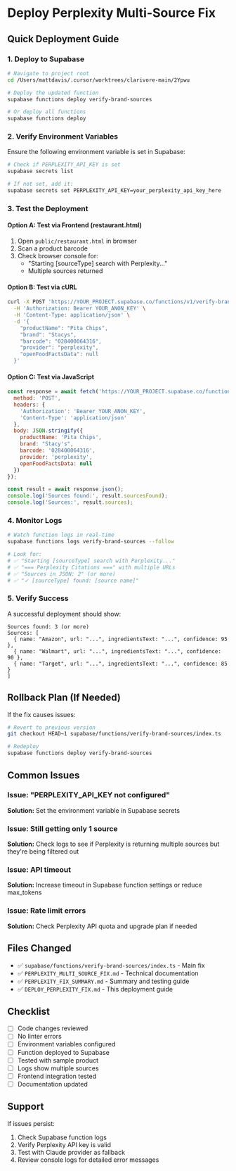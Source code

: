 # Deploy Perplexity Multi-Source Fix

## Quick Deployment Guide

### 1. Deploy to Supabase

```bash
# Navigate to project root
cd /Users/mattdavis/.cursor/worktrees/clarivore-main/2Ypwu

# Deploy the updated function
supabase functions deploy verify-brand-sources

# Or deploy all functions
supabase functions deploy
```

### 2. Verify Environment Variables

Ensure the following environment variable is set in Supabase:

```bash
# Check if PERPLEXITY_API_KEY is set
supabase secrets list

# If not set, add it:
supabase secrets set PERPLEXITY_API_KEY=your_perplexity_api_key_here
```

### 3. Test the Deployment

#### Option A: Test via Frontend (restaurant.html)

1. Open `public/restaurant.html` in browser
2. Scan a product barcode
3. Check browser console for:
   - "Starting [sourceType] search with Perplexity..."
   - Multiple sources returned

#### Option B: Test via cURL

```bash
curl -X POST 'https://YOUR_PROJECT.supabase.co/functions/v1/verify-brand-sources' \
  -H 'Authorization: Bearer YOUR_ANON_KEY' \
  -H 'Content-Type: application/json' \
  -d '{
    "productName": "Pita Chips",
    "brand": "Stacys",
    "barcode": "028400064316",
    "provider": "perplexity",
    "openFoodFactsData": null
  }'
```

#### Option C: Test via JavaScript

```javascript
const response = await fetch('https://YOUR_PROJECT.supabase.co/functions/v1/verify-brand-sources', {
  method: 'POST',
  headers: {
    'Authorization': 'Bearer YOUR_ANON_KEY',
    'Content-Type': 'application/json'
  },
  body: JSON.stringify({
    productName: 'Pita Chips',
    brand: "Stacy's",
    barcode: '028400064316',
    provider: 'perplexity',
    openFoodFactsData: null
  })
});

const result = await response.json();
console.log('Sources found:', result.sourcesFound);
console.log('Sources:', result.sources);
```

### 4. Monitor Logs

```bash
# Watch function logs in real-time
supabase functions logs verify-brand-sources --follow

# Look for:
# ✅ "Starting [sourceType] search with Perplexity..."
# ✅ "=== Perplexity Citations ===" with multiple URLs
# ✅ "Sources in JSON: 2" (or more)
# ✅ "✓ [sourceType] found: [source name]"
```

### 5. Verify Success

A successful deployment should show:

```
Sources found: 3 (or more)
Sources: [
  { name: "Amazon", url: "...", ingredientsText: "...", confidence: 95 },
  { name: "Walmart", url: "...", ingredientsText: "...", confidence: 90 },
  { name: "Target", url: "...", ingredientsText: "...", confidence: 85 }
]
```

## Rollback Plan (If Needed)

If the fix causes issues:

```bash
# Revert to previous version
git checkout HEAD~1 supabase/functions/verify-brand-sources/index.ts

# Redeploy
supabase functions deploy verify-brand-sources
```

## Common Issues

### Issue: "PERPLEXITY_API_KEY not configured"
**Solution:** Set the environment variable in Supabase secrets

### Issue: Still getting only 1 source
**Solution:** Check logs to see if Perplexity is returning multiple sources but they're being filtered out

### Issue: API timeout
**Solution:** Increase timeout in Supabase function settings or reduce max_tokens

### Issue: Rate limit errors
**Solution:** Check Perplexity API quota and upgrade plan if needed

## Files Changed

- ✅ `supabase/functions/verify-brand-sources/index.ts` - Main fix
- ✅ `PERPLEXITY_MULTI_SOURCE_FIX.md` - Technical documentation
- ✅ `PERPLEXITY_FIX_SUMMARY.md` - Summary and testing guide
- ✅ `DEPLOY_PERPLEXITY_FIX.md` - This deployment guide

## Checklist

- [ ] Code changes reviewed
- [ ] No linter errors
- [ ] Environment variables configured
- [ ] Function deployed to Supabase
- [ ] Tested with sample product
- [ ] Logs show multiple sources
- [ ] Frontend integration tested
- [ ] Documentation updated

## Support

If issues persist:
1. Check Supabase function logs
2. Verify Perplexity API key is valid
3. Test with Claude provider as fallback
4. Review console logs for detailed error messages


